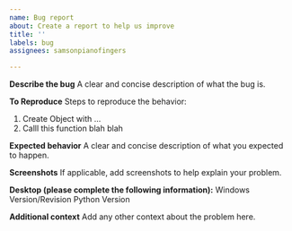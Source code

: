 ```yaml
---
name: Bug report
about: Create a report to help us improve
title: ''
labels: bug
assignees: samsonpianofingers

---
```


**Describe the bug**
A clear and concise description of what the bug is.

**To Reproduce**
Steps to reproduce the behavior:
1. Create Object with ...
2. Calll this function blah blah

**Expected behavior**
A clear and concise description of what you expected to happen.

**Screenshots**
If applicable, add screenshots to help explain your problem.

**Desktop (please complete the following information):**
Windows Version/Revision
Python Version

**Additional context**
Add any other context about the problem here.
